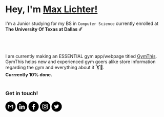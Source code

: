 # Hey, I'm [Max Lichter!](https://www.linkedin.com/in/max-lichter-952409227/)

I'm a Junior studying for my BS in `Computer Science` currently enrolled at **The University Of Texas at Dallas ☄️** 

</br>
</br>

I am currently making an ESSENTIAL gym app/webpage titled [GymThis](https://github.com/iammaxlichter/GymThis "GymThis GitHub"). GymThis helps new and experienced gym goers alike store information regarding the gym and everything about it 🏋💪. </br>
**Currrently 10% done.**
</br>
</br>

### Get in touch!

[![Gmail](https://github.com/iammaxlichter/iammaxlichter/blob/main/GitHubIcons/gmail.png?raw=true)](https://mail.google.com/mail/u/1/#inbox?compose=GTvVlcRzBWMVgSzKqFDgvXhztqlLqxZmtbdqTsHHhMPhKLghHjZpcQwcqspgmnhxkwjmGdVJWDLSM)
[![LinkedIn](https://github.com/iammaxlichter/iammaxlichter/blob/main/GitHubIcons/linkedin.png?raw=true)](https://www.linkedin.com/in/max-lichter-952409227/)
[![Facebook](https://github.com/iammaxlichter/iammaxlichter/blob/main/GitHubIcons/facebook.png?raw=true)](https://www.facebook.com/iammaxlichter)
[![Instagram](https://github.com/iammaxlichter/iammaxlichter/blob/main/GitHubIcons/instagram.png?raw=true)](https://instagram.com/iammaxlichter)
[![Twitter](https://github.com/iammaxlichter/iammaxlichter/blob/main/GitHubIcons/twitter.png?raw=true)](https://twitter.com/iammaxlichter)


